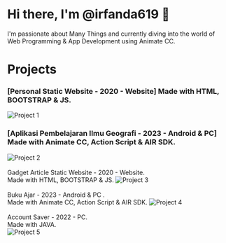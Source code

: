# Hi there, I'm @irfanda619 👋

I'm passionate about Many Things and currently diving into the world of Web Programming & App Development using Animate CC.

# Projects
### [Personal Static Website - 2020 - Website] Made with HTML, BOOTSTRAP & JS.
![Project 1](https://i.postimg.cc/zGvjQfvV/personal-website.png)
<br>
### [Aplikasi Pembelajaran Ilmu Geografi - 2023 - Android & PC] Made with Animate CC, Action Script & AIR SDK.
![Project 2](https://i.postimg.cc/nhgSQhyv/HOW-TO-landscape.jpg)
<br><br>
Gadget Article Static Website - 2020 - Website.<br>
Made with HTML, BOOTSTRAP & JS.
![Project 3](https://i.postimg.cc/2ycV0VR7/Vanzgadget.png)
<br><br>
Buku Ajar - 2023 - Android & PC .<br>
Made with Animate CC, Action Script & AIR SDK.
![Project 4](https://i.postimg.cc/sD917PJr/kingslayer-2.png)
<br><br>
Account Saver - 2022 - PC.<br>
Made with JAVA. <br>
![Project 5](https://i.postimg.cc/2SGbRdqw/kingslayer.png)


